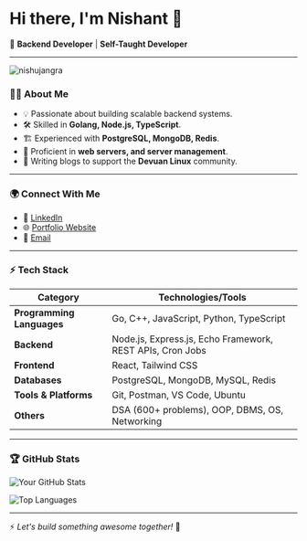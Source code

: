 # Hi there, I'm Nishant 👋

🚀 **Backend Developer** | **Self-Taught Developer**

---

<p align="left"> <img src="https://komarev.com/ghpvc/?username=nishujangra&label=Profile%20views&color=0e75b6&style=flat" alt="nishujangra" /> </p>

### 👨‍💻 About Me
- 💡 Passionate about building scalable backend systems.
- 🛠️ Skilled in **Golang, Node.js, TypeScript**.
- 🏗️ Experienced with **PostgreSQL, MongoDB, Redis**.
- 🔧 Proficient in **web servers, and server management**.
- 📝 Writing blogs to support the **Devuan Linux** community.

---

### 🌍 Connect With Me
- 💼 [LinkedIn](https://www.linkedin.com/in/nishujangra27/)  
- 🌐 [Portfolio Website](https://nishujangra27.netlify.app/)
- 📧 [Email](mailto:ndjangra1027@gmail.com)

---

### ⚡ Tech Stack
| Category                | Technologies/Tools                                      |
|-------------------------|--------------------------------------------------------|
| **Programming Languages** | Go, C++, JavaScript, Python, TypeScript               |
| **Backend**             | Node.js, Express.js, Echo Framework, REST APIs, Cron Jobs |
| **Frontend**            | React, Tailwind CSS                                    |
| **Databases**           | PostgreSQL, MongoDB, MySQL, Redis                     |
| **Tools & Platforms**   | Git, Postman, VS Code, Ubuntu                         |
| **Others**              | DSA (600+ problems), OOP, DBMS, OS, Networking        |

---

### 🏆 GitHub Stats
![Your GitHub Stats](https://github-readme-stats.vercel.app/api?username=nishujangra&show_icons=true&theme=radical)

![Top Languages](https://github-readme-stats.vercel.app/api/top-langs/?username=nishujangra&layout=pie&langs_count=8&theme=radical)

---

⚡ *Let's build something awesome together!* 🚀
